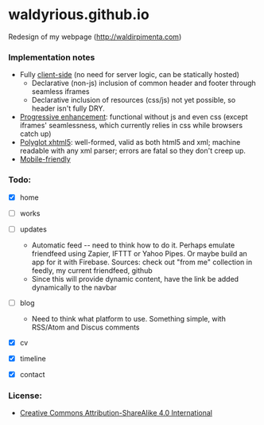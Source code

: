 waldyrious.github.io
====================

Redesign of my webpage (http://waldirpimenta.com)

### Implementation notes

- Fully [client-side](https://en.wikipedia.org/wiki/Client-side_scripting)
  (no need for server logic, can be statically hosted)
    - Declarative (non-js) inclusion of common header and footer through seamless iframes
    - Declarative inclusion of resources (css/js) not yet possible, so header isn't fully DRY.
- [Progressive enhancement](https://en.wikipedia.org/wiki/Progressive_enhancement):
  functional without js and even css
  (except iframes' seamlessness, which currently relies in css while browsers catch up)
- [Polyglot xhtml5](http://www.w3.org/TR/html-polyglot/):
  well-formed, valid as both html5 and xml;
  machine readable with any xml parser; errors are fatal so they don't creep up.
- [Mobile-friendly](https://www.google.com/webmasters/tools/mobile-friendly/?url=http%3A%2F%2Fwaldyrious.github.io)


### Todo:

- [x] home
- [ ] works
- [ ] updates
    - Automatic feed -- need to think how to do it.
      Perhaps emulate friendfeed using Zapier, IFTTT or Yahoo Pipes.
      Or maybe build an app for it with Firebase.
      Sources: check out "from me" collection in feedly, my current friendfeed, github
    - Since this will provide dynamic content, have the link be added dynamically to the navbar
- [ ] blog
    - Need to think what platform to use.
      Something simple, with RSS/Atom and Discus comments
- [x] cv
- [x] timeline
- [x] contact


### License:

* [Creative Commons Attribution-ShareAlike 4.0 International](http://creativecommons.org/licenses/by-sa/4.0/)
